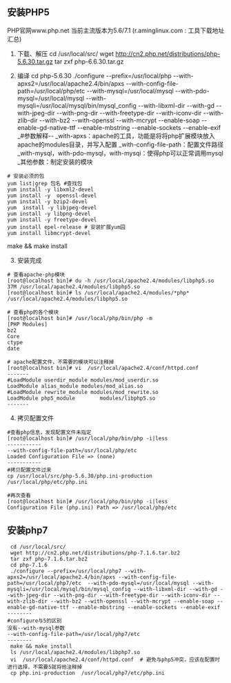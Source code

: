 ## 安装PHP5
PHP官网www.php.net
当前主流版本为5.6/7.1
(r.aminglinux.com : 工具下载地址汇总)

1. 下载、解压
cd /usr/local/src/ 
wget http://cn2.php.net/distributions/php-5.6.30.tar.gz
tar zxf php-6.6.30.tar.gz

2. 编译
cd php-5.6.30
./configure --prefix=/usr/local/php --with-apxs2=/usr/local/apache2.4/bin/apxs --with-config-file-path=/usr/local/php/etc  --with-mysql=/usr/local/mysql --with-pdo-mysql=/usr/local/mysql --with-mysqli=/usr/local/mysql/bin/mysql_config --with-libxml-dir --with-gd --with-jpeg-dir --with-png-dir --with-freetype-dir --with-iconv-dir --with-zlib-dir --with-bz2 --with-openssl --with-mcrypt --enable-soap --enable-gd-native-ttf --enable-mbstring --enable-sockets --enable-exif
_#参数解释--
_with-apxs：apache的工具，功能是将将php扩展模块放入apache的modules目录，并写入配置
_with-config-file-path：配置文件路径
_with-mysql，with-pdo-mysql，with-mysqi：使得php可以正常调用mysql
_其他参数：制定安装的模块
```
# 安装必须的包
yum list|grep 包名 #查找包
yum install -y libxml2-devel
yum install -y  openssl-devel
yum install -y bzip2-devel
yum  install -y libjpeg-devel
yum install -y libpng-devel
yum install -y freetype-devel
yum install epel-release # 安装扩展yum园
yum install libmcrypt-devel
```
make && make install  

3. 安装完成
```
# 查看apache-php模块
[root@localhost bin]# du -h /usr/local/apache2.4/modules/libphp5.so 
37M	/usr/local/apache2.4/modules/libphp5.so
[root@localhost bin]# ls /usr/local/apache2.4/modules/*php*
/usr/local/apache2.4/modules/libphp5.so

# 查看php的各个模块
[root@localhost bin]# /usr/local/php/bin/php -m
[PHP Modules]
bz2
Core
ctype
date

# apache配置文件，不需要的模块可以注释掉
[root@localhost bin]# vi  /usr/local/apache2.4/conf/httpd.conf
-------
#LoadModule userdir_module modules/mod_userdir.so
LoadModule alias_module modules/mod_alias.so
#LoadModule rewrite_module modules/mod_rewrite.so
LoadModule php5_module        modules/libphp5.so
-------
```

4. 拷贝配置文件
```
#查看php信息，发现配置文件未指定
[root@localhost bin]# /usr/local/php/bin/php -i|less
-----------
--with-config-file-path=/usr/local/php/etc
Loaded Configuration File => (none)
-----------
#拷贝配置文件过来
cp /usr/local/src/php-5.6.30/php.ini-production  /usr/local/php/etc/php.ini

#再次查看
[root@localhost bin]# /usr/local/php/bin/php -i|less
Configuration File (php.ini) Path => /usr/local/php/etc
```

## 安装php7
```
 cd /usr/local/src/ 
 wget http://cn2.php.net/distributions/php-7.1.6.tar.bz2
 tar zxf php-7.1.6.tar.bz2
 cd php-7.1.6
 ./configure --prefix=/usr/local/php7 --with-apxs2=/usr/local/apache2.4/bin/apxs --with-config-file-path=/usr/local/php7/etc  --with-pdo-mysql=/usr/local/mysql --with-mysqli=/usr/local/mysql/bin/mysql_config --with-libxml-dir --with-gd --with-jpeg-dir --with-png-dir --with-freetype-dir --with-iconv-dir --with-zlib-dir --with-bz2 --with-openssl --with-mcrypt --enable-soap --enable-gd-native-ttf --enable-mbstring --enable-sockets --enable-exif
--------
#configure与5的区别
没有--with-mysql参数
--with-config-file-path=/usr/local/php7/etc
--------
 make && make install
 ls /usr/local/apache2.4/modules/libphp7.so
 vi  /usr/local/apache2.4/conf/httpd.conf  # 避免与php5冲突，应该在配置时进行选择，不需要5就将他注释掉
 cp php.ini-production  /usr/local/php7/etc/php.ini
```
